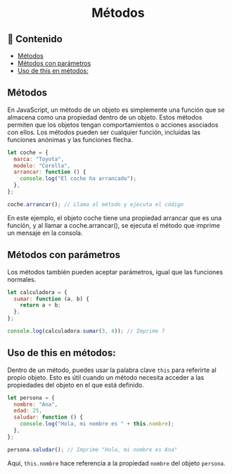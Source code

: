<h1 align='center'>Métodos</h1>

<h2>📑 Contenido</h2>

- [Métodos](#métodos)
- [Métodos con parámetros](#métodos-con-parámetros)
- [Uso de this en métodos:](#uso-de-this-en-métodos)

## Métodos

En JavaScript, un método de un objeto es simplemente una función que se almacena como una propiedad dentro de un objeto. Estos métodos permiten que los objetos tengan comportamientos o acciones asociados con ellos. Los métodos pueden ser cualquier función, incluidas las funciones anónimas y las funciones flecha.

```js
let coche = {
  marca: "Toyota",
  modelo: "Corolla",
  arrancar: function () {
    console.log("El coche ha arrancado");
  },
};

coche.arrancar(); // Llama al método y ejecuta el código
```

En este ejemplo, el objeto coche tiene una propiedad arrancar que es una función, y al llamar a coche.arrancar(), se ejecuta el método que imprime un mensaje en la consola.

## Métodos con parámetros

Los métodos también pueden aceptar parámetros, igual que las funciones normales.

```js
let calculadora = {
  sumar: function (a, b) {
    return a + b;
  },
};

console.log(calculadora.sumar(3, 4)); // Imprime 7
```

## Uso de this en métodos:

Dentro de un método, puedes usar la palabra clave `this` para referirte al propio objeto. Esto es útil cuando un método necesita acceder a las propiedades del objeto en el que está definido.

```js
let persona = {
  nombre: "Ana",
  edad: 25,
  saludar: function () {
    console.log("Hola, mi nombre es " + this.nombre);
  },
};

persona.saludar(); // Imprime "Hola, mi nombre es Ana"
```

Aquí, `this.nombre` hace referencia a la propiedad `nombre` del objeto `persona`.
